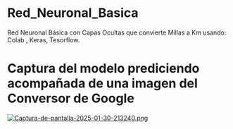 # Red_Neuronal_Basica
Red Neuronal Básica con Capas Ocultas que convierte Millas a Km usando: Colab , Keras, Tesorflow.


# Captura del modelo prediciendo acompañada de una imagen del Conversor de Google
[![Captura-de-pantalla-2025-01-30-213240.png](https://i.postimg.cc/Gh7YZjFy/Captura-de-pantalla-2025-01-30-213240.png)](https://postimg.cc/fJdJdmgz)
